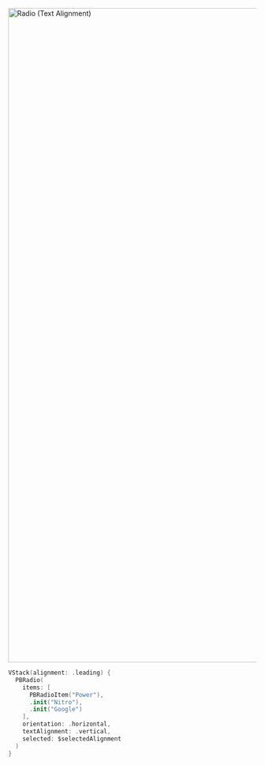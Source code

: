 <img width="1326" alt="Radio (Text Alignment)" src="https://github.com/powerhome/playbook/assets/92755007/04b84035-8391-4de1-a33e-8964999d5c0f">

```swift
VStack(alignment: .leading) {
  PBRadio(
    items: [
      PBRadioItem("Power"),
      .init("Nitro"),
      .init("Google")
    ],
    orientation: .horizontal,
    textAlignment: .vertical,
    selected: $selectedAlignment
  )
}
```
